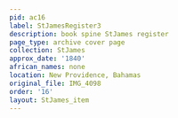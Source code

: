 ```yaml
---
pid: ac16
label: StJamesRegister3
description: book spine StJames register
page_type: archive cover page
collection: StJames
approx_date: '1840'
african_names: none
location: New Providence, Bahamas
original_file: IMG_4098
order: '16'
layout: StJames_item
---
```

